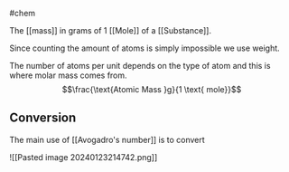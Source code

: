 #chem 

The [[mass]] in grams of 1 [[Mole]] of a [[Substance]].


Since counting the amount of atoms is simply impossible we use weight.

The number of atoms per unit depends on the type of atom and this is where molar mass comes from. 
$$\frac{\text{Atomic Mass }g}{1 \text{ mole}}$$

## Conversion

The main use of [[Avogadro's number]] is to convert 

![[Pasted image 20240123214742.png]]
 


